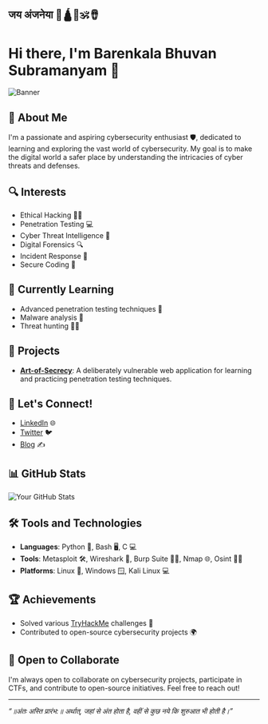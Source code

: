 ## जय अंजनेया 🚩🛕🐚🕉️🪘

# Hi there, I'm Barenkala Bhuvan Subramanyam 👋

![Banner](https://drive.google.com/file/d/1i41vBmba0ruoHaAfKjGbB-I6elBIffNp/view?usp=drive_link)

## 🚀 About Me
I'm a passionate and aspiring cybersecurity enthusiast 🛡️, dedicated to learning and exploring the vast world of cybersecurity. My goal is to make the digital world a safer place by understanding the intricacies of cyber threats and defenses.

## 🔍 Interests
- Ethical Hacking 🕵️‍♂️
- Penetration Testing 💻
- Cyber Threat Intelligence 🧠
- Digital Forensics 🔍
- Incident Response 🚨
- Secure Coding 🔐

## 🌱 Currently Learning
- Advanced penetration testing techniques 🚀
- Malware analysis 🐍
- Threat hunting 🕵️‍♀️

## 💼 Projects
- **[Art-of-Secrecy](https://art-of-secrecy.vercel.app/)**: A deliberately vulnerable web application for learning and practicing penetration testing techniques.
<!--- **[CTF Challenges](https://github.com/yourusername/ctf-challenges)**: Collection of Capture The Flag challenges I've solved and created.
- **[Malware Analysis Lab](https://github.com/yourusername/malware-analysis-lab)**: A lab environment for analyzing and reverse engineering malware samples.--->

## 💬 Let's Connect!
- [LinkedIn](https://www.linkedin.com/in/bhuvan-subramanyam-barenkala-406147255/) 🌐
- [Twitter](https://x.com/Seetheya5kiddio?t=rAFI-Zd4mThbdFPFokSYQA&s=09) 🐦
- [Blog](https://yourblog.com) ✍️

## 📊 GitHub Stats
![Your GitHub Stats](https://github-readme-stats.vercel.app/api?username=yourusername&show_icons=true&theme=radical)

## 🛠️ Tools and Technologies
- **Languages**: Python 🐍, Bash 🖥️, C 💻
- **Tools**: Metasploit 🛠️, Wireshark 🦈, Burp Suite 🕵️‍♂️, Nmap 🌐, Osint 🕵️‍♂️
- **Platforms**: Linux 🐧, Windows 🪟, Kali Linux 💻

## 🏆 Achievements
- Solved various [TryHackMe](https://tryhackme.com/p/cyberkalki) challenges 🥇
- Contributed to open-source cybersecurity projects 🌍

## 🤝 Open to Collaborate
I'm always open to collaborate on cybersecurity projects, participate in CTFs, and contribute to open-source initiatives. Feel free to reach out!

---

*“॥अंतः अस्ति प्रारंभ:॥ 
अर्थात्, जहां से अंत होता है, वहीं से कुछ नये कि शुरुआत भी होती है।”*
